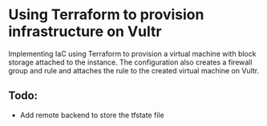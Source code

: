 # Using Terraform to provision infrastructure on Vultr
Implementing IaC using Terraform to provision a virtual machine with block storage attached to the instance. The configuration also creates a firewall group and rule and attaches the rule to the created virtual machine on Vultr.

## Todo:
- Add remote backend to store the tfstate file
